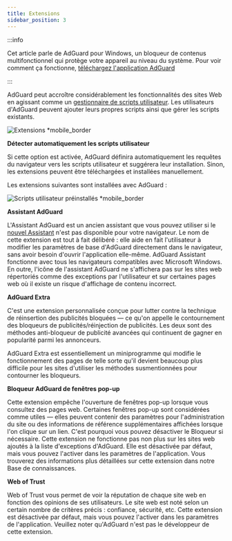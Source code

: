 ```yaml
---
title: Extensions
sidebar_position: 3
---
```


:::info

Cet article parle de AdGuard pour Windows, un bloqueur de contenus multifonctionnel qui protège votre appareil au niveau du système. Pour voir comment ça fonctionne, [téléchargez l'application AdGuard](https://agrd.io/download-kb-adblock)

:::

AdGuard peut accroître considérablement les fonctionnalités des sites Web en agissant comme un [gestionnaire de scripts utilisateur](/general/extensions.md). Les utilisateurs d'AdGuard peuvent ajouter leurs propres scripts ainsi que gérer les scripts existants.

![Extensions \*mobile\_border](https://cdn.adtidy.org/content/kb/ad_blocker/windows/overview/userscripts.png)

**Détecter automatiquement les scripts utilisateur**

Si cette option est activée, AdGuard définira automatiquement les requêtes du navigateur vers les scripts utilisateur et suggérera leur installation. Sinon, les extensions peuvent être téléchargées et installées manuellement.

Les extensions suivantes sont installées avec AdGuard :

![Scripts utilisateur préinstallés \*mobile\_border](https://cdn.adtidy.org/content/kb/ad_blocker/windows/overview/preinstalled-userscripts.png)

**Assistant AdGuard**

L'Assistant AdGuard est un ancien assistant que vous pouvez utiliser si le [nouvel Assistant](/adguard-for-windows/browser-assistant.md) n'est pas disponible pour votre navigateur. Le nom de cette extension est tout à fait délibéré : elle aide en fait l'utilisateur à modifier les paramètres de base d'AdGuard directement dans le navigateur, sans avoir besoin d'ouvrir l'application elle-même. AdGuard Assistant fonctionne avec tous les navigateurs compatibles avec Microsoft Windows. En outre, l'icône de l'assistant AdGuard ne s'affichera pas sur les sites web répertoriés comme des exceptions par l'utilisateur et sur certaines pages web où il existe un risque d'affichage de contenu incorrect.

**AdGuard Extra**

C'est une extension personnalisée conçue pour lutter contre la technique de réinsertion des publicités bloquées — ce qu'on appelle le contournement des bloqueurs de publicités/réinjection de publicités. Les deux sont des méthodes anti-bloqueur de publicité avancées qui continuent de gagner en popularité parmi les annonceurs.

AdGuard Extra est essentiellement un miniprogramme qui modifie le fonctionnement des pages de telle sorte qu'il devient beaucoup plus difficile pour les sites d'utiliser les méthodes susmentionnées pour contourner les bloqueurs.

**Bloqueur AdGuard de fenêtres pop-up**

Cette extension empêche l'ouverture de fenêtres pop-up lorsque vous consultez des pages web. Certaines fenêtres pop-up sont considérées comme utiles — elles peuvent contenir des paramètres pour l'administration du site ou des informations de référence supplémentaires affichées lorsque l'on clique sur un lien. C'est pourquoi vous pouvez désactiver le Bloqueur si nécessaire. Cette extension ne fonctionne pas non plus sur les sites web ajoutés à la liste d'exceptions d'AdGuard. Elle est désactivée par défaut, mais vous pouvez l'activer dans les paramètres de l'application. Vous trouverez des informations plus détaillées sur cette extension dans notre Base de connaissances.

**Web of Trust**

Web of Trust vous permet de voir la réputation de chaque site web en fonction des opinions de ses utilisateurs. Le site web est noté selon un certain nombre de critères précis : confiance, sécurité, etc. Cette extension est désactivée par défaut, mais vous pouvez l'activer dans les paramètres de l'application. Veuillez noter qu'AdGuard n'est pas le développeur de cette extension.
